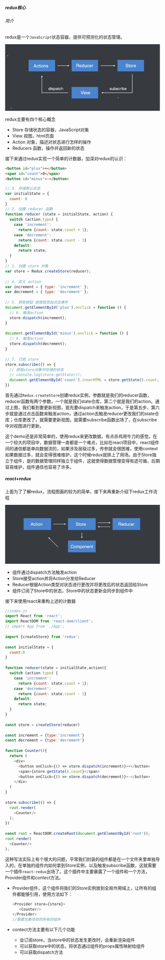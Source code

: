 ##### redux核心

###### 简介

redux是一个`JavaScript`状态容器，提供可预测化的状态管理。

![](https://raw.githubusercontent.com/jinxudong996/blog/main/images/redux.jpg)

redux主要有四个核心概念

- Store 存储状态的容器，JavaScript对象
- View  视图，html页面
- Action 对象，描述对状态进行怎样的操作
- Reducers 函数，操作并返回新的状态

接下来通过redux实现一个简单的计数器，加深对redux的认识：

```html
<button id="plus">+</button>
<span id="count">0</span>
<button id="minus">-</button>
```

```javascript
// 3. 存储默认状态
var initialState = {
  count: 0
}
// 2. 创建 reducer 函数
function reducer (state = initialState, action) {
  switch (action.type) {
    case 'increment':
      return {count: state.count + 1};
    case 'decrement':
      return {count: state.count - 1}
    default:
      return state;
  }
}
// 1. 创建 store 对象
var store = Redux.createStore(reducer);

// 4. 定义 action
var increment = { type: 'increment' };
var decrement = { type: 'decrement' };

// 5. 获取按钮 给按钮添加点击事件
document.getElementById('plus').onclick = function () {
  // 6. 触发action
  store.dispatch(increment);
}

document.getElementById('minus').onclick = function () {
  // 6. 触发action
  store.dispatch(decrement);
}

// 7. 订阅 store
store.subscribe(() => {
  // 获取store对象中存储的状态
  // console.log(store.getState());
  document.getElementById('count').innerHTML = store.getState().count;
})
```

首先通过`Redux.createStore`创建redux实例，参数就是我们的reducer函数，reducer函数有两个参数，一个就是我们state仓库，第二个就是我们的action。通过上图，我们看到要更新视图，首先要dispatch来触发action，于是第五步、第六步就是通过点击函数来触发action，通过action去触发reducer更改我们的state仓库；仓库更改了，就需要更新视图，就需要subscribe函数出场了，在subscribe中对视图进行更新。

这个demo还是非常简单的，使用redux来更改数据，有点杀鸡用牛刀的感觉。在一个较大的项目中，数据管理一直都是一个难点，比如在react项目中，react组件间的通信都是单向数据流的，如果涉及层级过多，传参就会很困难，使用context如果数据过多，就会变得很难维护，这个时候redux就排上了用场。由于Store独立于组件，是的数据管理同样独立于组件，这就使得数据管理变得有迹可循，后期容易维护，组件通信也容易了许多。



##### react+redux

上面为了了解redux，流程图画的较为的简单，接下来再重新介绍下redux工作流程

![](https://raw.githubusercontent.com/jinxudong996/blog/main/images/react-redux.png)

- 组件通过dispatch方法触发action
- Store接受action并将Action分发给Reducer
- Reducer根据Action类型对状态进行更改并将更改后的状态返回给Store
- 组件订阅了Store中的状态，Store中的状态更新会同步到组件中

接下来使用react来重构上述的计数器

```javascript
//index.js
import React from 'react';
import ReactDOM from 'react-dom/client';
// import App from './App';

import {createStore} from 'redux';

const initialState = {
  count:0
}

function reducer(state = initialState,action){
  switch (action.type) {
    case 'increment':
      return {count: state.count + 1};
    case 'decrement':
      return {count: state.count - 1}
    default:
      return state;
  }
}

const store = createStore(reducer)

const increment = {type:'increment'}
const decrement = {type:'decrement'}

function Counter(){
  return (
    <div>
      <button onClick={() => store.dispatch(increment)}>+</button>
      <span>{store.getState().count}</span>
      <button onClick={() => store.dispatch(decrement)}>-</button>
    </div>
  )
}

store.subscribe(() => {
  root.render(
    <Counter/>
  );
})

const root = ReactDOM.createRoot(document.getElementById('root'));
root.render(
  <Counter/>
);


```

这种写法实际上有个很大的问题，平常我们封装的组件都是在一个文件夹里单独导入的，在单独的组件内如何拿到Store实例，以及触发subscribe函数，这就需要一个插件`react-redux`出场了。这个插件中主要暴露了一个组件和一个方法，Provider组件和contect方法。

- Provider组件，这个组件将我们的Store实例放到全局作用域上，让所有的组件都能够引用，使用方法如下：

  ```javascript
  <Provider store={store}>
     <Counter/>
  </Provider>
  //需要包裹项目的所有的组件
  ```

- contect方法主要有以下几个功能

  - 会订阅store，当store中的状态发生更改时，会重新渲染组件
  - 可以获取store中的状态，将状态通过组件的props属性映射给组件
  - 可以获取dispatch方法





















